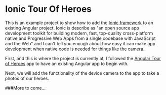 # Ionic Tour Of Heroes

This is an example project to show how to add the [Ionic framework](https://github.com/ionic-team/ionic-framework) to an existing Angular project. Ionic is describe as "an open source app development toolkit for building modern, fast, top-quality cross-platform native and Progressive Web Apps from a single codebase with JavaScript and the Web" and I can't tell you enough about how easy it can make app development when native code is needed for things like the camera.

First, and this is where the project is currently at, I followed the [Angular Tour of Heroes](https://angular.io/tutorial/tour-of-heroes) app to have an existing Angular app to begin with.

Next, we will add the functionality of the device camera to the app to take a photos of our heroes.  

###More to come...